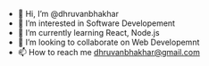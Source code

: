 - 👋 Hi, I’m @dhruvanbhakhar
- 👀 I’m interested in Software Developement
- 🌱 I’m currently learning React, Node.js
- 💞️ I’m looking to collaborate on Web Developemnt
- 📫 How to reach me dhruvanbhakhar@gmail.com

<!---
dhruvanbhakhar/dhruvanbhakhar is a ✨ special ✨ repository because its `README.md` (this file) appears on your GitHub profile.
You can click the Preview link to take a look at your changes.
--->
